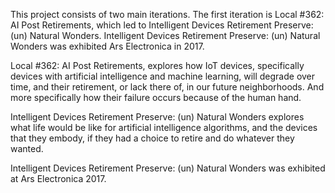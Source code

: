 This project consists of two main iterations. The first iteration is Local #362: AI Post Retirements, which led to
Intelligent Devices Retirement Preserve: (un) Natural Wonders. Intelligent Devices Retirement Preserve: (un) Natural Wonders
was exhibited Ars Electronica in 2017.  

Local #362: AI Post Retirements, explores how IoT devices, specifically devices with artificial
intelligence and machine learning, will degrade over time, and their retirement, or lack there of,
in our future neighborhoods. And more specifically how their failure occurs because of the human hand.

Intelligent Devices Retirement Preserve: (un) Natural Wonders explores what life would be like for
artificial intelligence algorithms, and the devices that they embody, if they had a choice to retire
and do whatever they wanted.

Intelligent Devices Retirement Preserve: (un) Natural Wonders was exhibited at Ars Electronica 2017. 
